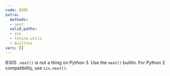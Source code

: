 ```yaml
---
code: B305
extra:
  methods:
  - next
  valid_paths:
  - six
  - future.utils
  - builtins
vars: []
---
```


B305 `.next()` is not a thing on Python 3. Use the `next()` builtin. For Python 2 compatibility, use `six.next()`.